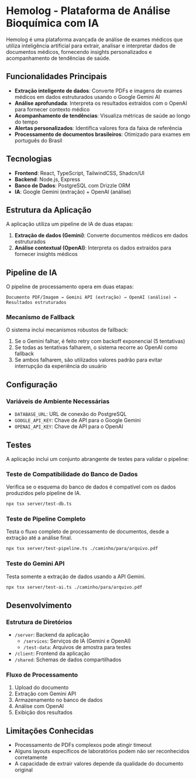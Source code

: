 # Hemolog - Plataforma de Análise Bioquímica com IA

Hemolog é uma plataforma avançada de análise de exames médicos que utiliza inteligência artificial para extrair, analisar e interpretar dados de documentos médicos, fornecendo insights personalizados e acompanhamento de tendências de saúde.

## Funcionalidades Principais

- **Extração inteligente de dados**: Converte PDFs e imagens de exames médicos em dados estruturados usando o Google Gemini AI
- **Análise aprofundada**: Interpreta os resultados extraídos com o OpenAI para fornecer contexto médico
- **Acompanhamento de tendências**: Visualiza métricas de saúde ao longo do tempo
- **Alertas personalizados**: Identifica valores fora da faixa de referência
- **Processamento de documentos brasileiros**: Otimizado para exames em português do Brasil

## Tecnologias

- **Frontend**: React, TypeScript, TailwindCSS, Shadcn/UI
- **Backend**: Node.js, Express
- **Banco de Dados**: PostgreSQL com Drizzle ORM
- **IA**: Google Gemini (extração) + OpenAI (análise)

## Estrutura da Aplicação

A aplicação utiliza um pipeline de IA de duas etapas:

1. **Extração de dados (Gemini)**: Converte documentos médicos em dados estruturados
2. **Análise contextual (OpenAI)**: Interpreta os dados extraídos para fornecer insights médicos

## Pipeline de IA

O pipeline de processamento opera em duas etapas:

```
Documento PDF/Imagem → Gemini API (extração) → OpenAI (análise) → Resultados estruturados
```

### Mecanismo de Fallback

O sistema inclui mecanismos robustos de fallback:

1. Se o Gemini falhar, é feito retry com backoff exponencial (5 tentativas)
2. Se todas as tentativas falharem, o sistema recorre ao OpenAI como fallback
3. Se ambos falharem, são utilizados valores padrão para evitar interrupção da experiência do usuário

## Configuração

### Variáveis de Ambiente Necessárias

- `DATABASE_URL`: URL de conexão do PostgreSQL
- `GOOGLE_API_KEY`: Chave de API para o Google Gemini
- `OPENAI_API_KEY`: Chave de API para o OpenAI

## Testes

A aplicação inclui um conjunto abrangente de testes para validar o pipeline:

### Teste de Compatibilidade do Banco de Dados

Verifica se o esquema do banco de dados é compatível com os dados produzidos pelo pipeline de IA.

```bash
npx tsx server/test-db.ts
```

### Teste de Pipeline Completo

Testa o fluxo completo de processamento de documentos, desde a extração até a análise final.

```bash
npx tsx server/test-pipeline.ts ./caminho/para/arquivo.pdf
```

### Teste do Gemini API

Testa somente a extração de dados usando a API Gemini.

```bash
npx tsx server/test-ai.ts ./caminho/para/arquivo.pdf
```

## Desenvolvimento

### Estrutura de Diretórios

- `/server`: Backend da aplicação
  - `/services`: Serviços de IA (Gemini e OpenAI)
  - `/test-data`: Arquivos de amostra para testes
- `/client`: Frontend da aplicação
- `/shared`: Schemas de dados compartilhados

### Fluxo de Processamento

1. Upload do documento
2. Extração com Gemini API
3. Armazenamento no banco de dados
4. Análise com OpenAI
5. Exibição dos resultados

## Limitações Conhecidas

- Processamento de PDFs complexos pode atingir timeout
- Alguns layouts específicos de laboratórios podem não ser reconhecidos corretamente
- A capacidade de extrair valores depende da qualidade do documento original